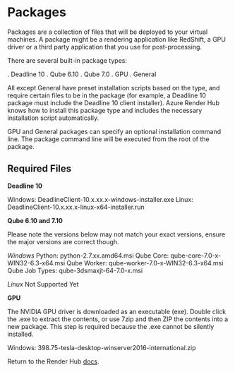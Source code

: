 # Packages

Packages are a collection of files that will be deployed to your virtual machines.  A package might be a rendering application like RedShift, a GPU driver or a third party application that you use for post-processing.

There are several built-in package types:

. Deadline 10
. Qube 6.10
. Qube 7.0
. GPU
. General

All except General have preset installation scripts based on the type, and require certain files to be in the package (for example, a Deadline 10 package must include the Deadline 10 client installer).  Azure Render Hub knows how to install this package type and includes the necessary installation script automatically.

GPU and General packages can specify an optional installation command line.  The package command line will be executed from the root of the package.

## Required Files

**Deadline 10**

Windows: DeadlineClient-10.x.xx.x-windows-installer.exe
Linux: DeadlineClient-10.x.xx.x-linux-x64-installer.run

**Qube 6.10 and 7.10**

Please note the versions below may not match your exact versions, ensure the major versions are correct though.

*Windows*
Python: python-2.7.xx.amd64.msi
Qube Core: qube-core-7.0-x-WIN32-6.3-x64.msi
Qube Worker: qube-worker-7.0-x-WIN32-6.3-x64.msi
Qube Job Types: qube-3dsmaxjt-64-7.0-x.msi

*Linux*
Not Supported Yet

**GPU**

The NVIDIA GPU driver is downloaded as an executable (exe).  Double click the .exe to extract the contents, or use 7zip and then ZIP the contents into a new package.  This step is required because the .exe cannot be silently installed.

Windows: 398.75-tesla-desktop-winserver2016-international.zip

Return to the Render Hub [docs](README.md).
